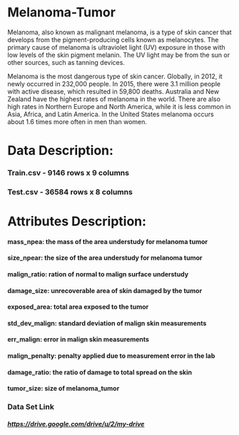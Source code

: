 # Melanoma-Tumor
Melanoma, also known as malignant melanoma, is a type of skin cancer that develops from the pigment-producing cells known as melanocytes. The primary cause of melanoma is ultraviolet light (UV) exposure in those with low levels of the skin pigment melanin. The UV light may be from the sun or other sources, such as tanning devices. 

Melanoma is the most dangerous type of skin cancer. Globally, in 2012, it newly occurred in 232,000 people. In 2015, there were 3.1 million people with active disease, which resulted in 59,800 deaths. Australia and New Zealand have the highest rates of melanoma in the world. There are also high rates in Northern Europe and North America, while it is less common in Asia, Africa, and Latin America. In the United States melanoma occurs about 1.6 times more often in men than women.

 

# Data Description:

### Train.csv - 9146 rows x 9 columns
### Test.csv - 36584 rows x 8 columns


# Attributes Description:

#### mass_npea:  the mass of the area understudy for melanoma tumor
#### size_npear: the size of the area understudy for melanoma tumor
#### malign_ratio: ration of normal to malign surface understudy
#### damage_size: unrecoverable area of skin damaged by the tumor
#### exposed_area: total area exposed to the tumor
#### std_dev_malign: standard deviation of malign skin measurements
#### err_malign: error in malign skin measurements
#### malign_penalty: penalty applied due to measurement error in the lab
#### damage_ratio: the ratio of damage to total spread on the skin
#### tumor_size: size of melanoma_tumor


### Data Set Link
##### https://drive.google.com/drive/u/2/my-drive
